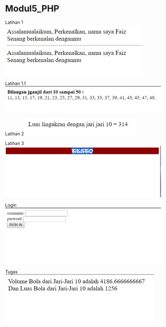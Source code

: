 # Modul5_PHP
Latihan 1
![alt text](https://github.com/faizdiandra/Modul5_PHP/blob/master/Latihan1.JPG)



Latihan 1.1
![alt text](https://github.com/faizdiandra/Modul5_PHP/blob/master/Latihan1.1.JPG)



Latihan 2 
![alt text](https://github.com/faizdiandra/Modul5_PHP/blob/master/Latihan2.JPG)



Latihan 3 
![alt text](https://github.com/faizdiandra/Modul5_PHP/blob/master/Latihan3.JPG)



Login
![alt text](https://github.com/faizdiandra/Modul5_PHP/blob/master/Login.JPG)



Tugas
![atlt text](https://github.com/faizdiandra/Modul5_PHP/blob/master/Tugas.JPG)
